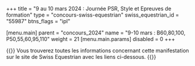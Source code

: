 +++
title = "9 au 10 mars 2024 : Journée PSR, Style et Epreuves de formation"
type = "concours-swiss-equestrian"
swiss_equestrian_id = "55987"
btns_flags = "ipl"

[menu.main]
  parent = "concours_2024"
  name = "9-10 mars : B60,80,100, P50,55,60,95,110"
  weight = 21
  [menu.main.params]
    disabled = 0
+++

{{<admonition>}}
Vous trouverez toutes les informations concernant cette manifestation sur le site de Swiss Equestrian avec les liens ci-dessous.
{{</admonition>}}
